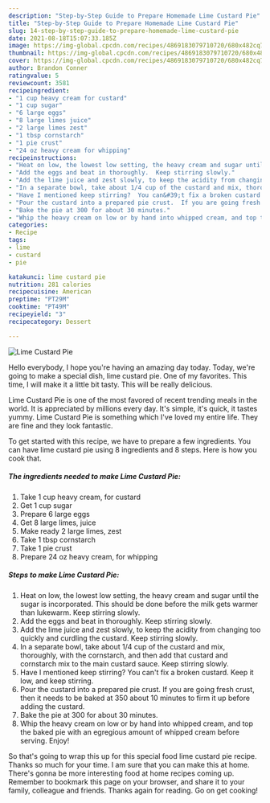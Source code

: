 ```yaml
---
description: "Step-by-Step Guide to Prepare Homemade Lime Custard Pie"
title: "Step-by-Step Guide to Prepare Homemade Lime Custard Pie"
slug: 14-step-by-step-guide-to-prepare-homemade-lime-custard-pie
date: 2021-08-18T15:07:33.185Z
image: https://img-global.cpcdn.com/recipes/4869183079710720/680x482cq70/lime-custard-pie-recipe-main-photo.jpg
thumbnail: https://img-global.cpcdn.com/recipes/4869183079710720/680x482cq70/lime-custard-pie-recipe-main-photo.jpg
cover: https://img-global.cpcdn.com/recipes/4869183079710720/680x482cq70/lime-custard-pie-recipe-main-photo.jpg
author: Brandon Conner
ratingvalue: 5
reviewcount: 3581
recipeingredient:
- "1 cup heavy cream for custard"
- "1 cup sugar"
- "6 large eggs"
- "8 large limes juice"
- "2 large limes zest"
- "1 tbsp cornstarch"
- "1 pie crust"
- "24 oz heavy cream for whipping"
recipeinstructions:
- "Heat on low, the lowest low setting, the heavy cream and sugar until the sugar is incorporated.  This should be done before the milk gets warmer than lukewarm.  Keep stirring slowly."
- "Add the eggs and beat in thoroughly.  Keep stirring slowly."
- "Add the lime juice and zest slowly, to keep the acidity from changing too quickly and curdling the custard.  Keep stirring slowly."
- "In a separate bowl, take about 1/4 cup of the custard and mix, thoroughly, with the cornstarch, and then add that custard and cornstarch mix to the main custard sauce.  Keep stirring slowly."
- "Have I mentioned keep stirring?  You can&#39;t fix a broken custard.  Keep it low, and keep stirring."
- "Pour the custard into a prepared pie crust.  If you are going fresh crust, then it needs to be baked at 350 about 10 minutes to firm it up before adding the custard."
- "Bake the pie at 300 for about 30 minutes."
- "Whip the heavy cream on low or by hand into whipped cream, and top the baked pie with an egregious amount of whipped cream before serving.  Enjoy!"
categories:
- Recipe
tags:
- lime
- custard
- pie

katakunci: lime custard pie 
nutrition: 281 calories
recipecuisine: American
preptime: "PT29M"
cooktime: "PT49M"
recipeyield: "3"
recipecategory: Dessert

---
```



![Lime Custard Pie](https://img-global.cpcdn.com/recipes/4869183079710720/680x482cq70/lime-custard-pie-recipe-main-photo.jpg)

Hello everybody, I hope you're having an amazing day today. Today, we're going to make a special dish, lime custard pie. One of my favorites. This time, I will make it a little bit tasty. This will be really delicious.



Lime Custard Pie is one of the most favored of recent trending meals in the world. It is appreciated by millions every day. It's simple, it's quick, it tastes yummy. Lime Custard Pie is something which I've loved my entire life. They are fine and they look fantastic.


To get started with this recipe, we have to prepare a few ingredients. You can have lime custard pie using 8 ingredients and 8 steps. Here is how you cook that.

<!--inarticleads1-->

##### The ingredients needed to make Lime Custard Pie:

1. Take 1 cup heavy cream, for custard
1. Get 1 cup sugar
1. Prepare 6 large eggs
1. Get 8 large limes, juice
1. Make ready 2 large limes, zest
1. Take 1 tbsp cornstarch
1. Take 1 pie crust
1. Prepare 24 oz heavy cream, for whipping




<!--inarticleads2-->

##### Steps to make Lime Custard Pie:

1. Heat on low, the lowest low setting, the heavy cream and sugar until the sugar is incorporated.  This should be done before the milk gets warmer than lukewarm.  Keep stirring slowly.
1. Add the eggs and beat in thoroughly.  Keep stirring slowly.
1. Add the lime juice and zest slowly, to keep the acidity from changing too quickly and curdling the custard.  Keep stirring slowly.
1. In a separate bowl, take about 1/4 cup of the custard and mix, thoroughly, with the cornstarch, and then add that custard and cornstarch mix to the main custard sauce.  Keep stirring slowly.
1. Have I mentioned keep stirring?  You can&#39;t fix a broken custard.  Keep it low, and keep stirring.
1. Pour the custard into a prepared pie crust.  If you are going fresh crust, then it needs to be baked at 350 about 10 minutes to firm it up before adding the custard.
1. Bake the pie at 300 for about 30 minutes.
1. Whip the heavy cream on low or by hand into whipped cream, and top the baked pie with an egregious amount of whipped cream before serving.  Enjoy!




So that's going to wrap this up for this special food lime custard pie recipe. Thanks so much for your time. I am sure that you can make this at home. There's gonna be more interesting food at home recipes coming up. Remember to bookmark this page on your browser, and share it to your family, colleague and friends. Thanks again for reading. Go on get cooking!
